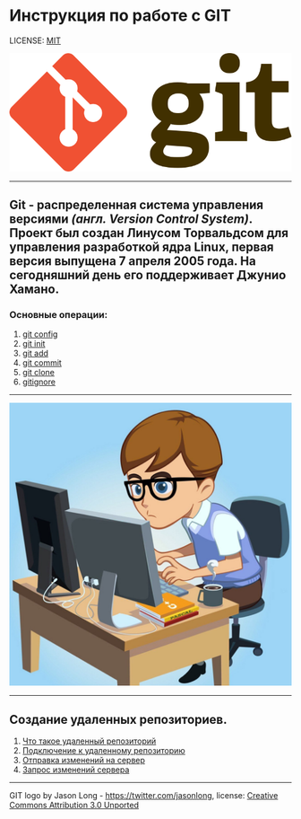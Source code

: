 # Инструкция по работе с GIT

LICENSE: [MIT](./license.md)

![Git-logo](./assets/Git-logo.png)

---

## **Git** - распределенная система управления версиями *(англ. Version Control System)*. Проект был создан Линусом Торвальдсом для управления разработкой ядра Linux, первая версия выпущена 7 апреля 2005 года. На сегодняшний день его поддерживает Джунио Хамано.

### Основные операции:
1. [git config](git%20config.md)
2. [git init](./git%20init.md)
3. [git add](./add.md)
4. [git commit](./git%20commit.md)
5. [git clone](./git%20clone.md)
9. [gitignore](gitignore.md)
___


![programmist.png](assets/programmist.png)
___

## Создание удаленных репозиториев.
1. [Что такое удаленный репозиторий](./repository1.md)
2. [Подключение к удаленному репозиторию](./repository2.md)
3. [Отправка изменений на сервер](./repository-3.md)
4. [Запрос изменений сервера](./repository-4.md)

---

GIT logo by Jason Long -  https://twitter.com/jasonlong, license: [Creative Commons Attribution 3.0 Unported](https://creativecommons.org/licenses/by/3.0/deed.ru)